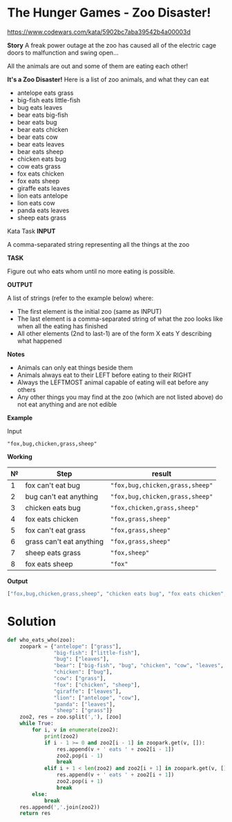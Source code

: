 # The Hunger Games - Zoo Disaster!

https://www.codewars.com/kata/5902bc7aba39542b4a00003d

**Story**
A freak power outage at the zoo has caused all of the electric cage doors to malfunction and swing open...

All the animals are out and some of them are eating each other!

**It's a Zoo Disaster!**
Here is a list of zoo animals, and what they can eat

* antelope eats grass
* big-fish eats little-fish
* bug eats leaves
* bear eats big-fish
* bear eats bug
* bear eats chicken
* bear eats cow
* bear eats leaves
* bear eats sheep
* chicken eats bug
* cow eats grass
* fox eats chicken
* fox eats sheep
* giraffe eats leaves
* lion eats antelope
* lion eats cow
* panda eats leaves
* sheep eats grass

Kata Task
**INPUT**

A comma-separated string representing all the things at the zoo

**TASK**

Figure out who eats whom until no more eating is possible.

**OUTPUT**

A list of strings (refer to the example below) where:

* The first element is the initial zoo (same as INPUT)
* The last element is a comma-separated string of what the zoo looks like when all the eating has finished
* All other elements (2nd to last-1) are of the form X eats Y describing what happened

**Notes**

* Animals can only eat things beside them
* Animals always eat to their LEFT before eating to their RIGHT
* Always the LEFTMOST animal capable of eating will eat before any others
* Any other things you may find at the zoo (which are not listed above) do not eat anything and are not edible

**Example**

Input

```
"fox,bug,chicken,grass,sheep"
```

**Working**

| №   | Step                       | result                          |
|-----|----------------------------|---------------------------------|
| 1   |    fox can't eat bug            | `"fox,bug,chicken,grass,sheep"` |
| 2   |    bug can't eat anything       | `"fox,bug,chicken,grass,sheep"` |
| 3   |    chicken eats bug             | `"fox,chicken,grass,sheep"`     |
| 4   |    fox eats chicken             | `"fox,grass,sheep"`             |
| 5   |    fox can't eat grass          | `"fox,grass,sheep"`             |
| 6   |    grass can't eat anything     | `"fox,grass,sheep"`             |
| 7   |    sheep eats grass             | `"fox,sheep"`                   |
| 8   |    fox eats sheep               | `"fox"`                         |

**Output**

```python
["fox,bug,chicken,grass,sheep", "chicken eats bug", "fox eats chicken", "sheep eats grass", "fox eats sheep", "fox"]
```

# Solution

```python
def who_eats_who(zoo):
    zoopark = {"antelope": ["grass"],
               "big-fish": ["little-fish"],
               "bug": ["leaves"],
               "bear": ["big-fish", "bug", "chicken", "cow", "leaves", "sheep"],
               "chicken": ["bug"],
               "cow": ["grass"],
               "fox": ["chicken", "sheep"],
               "giraffe": ["leaves"],
               "lion": ["antelope", "cow"],
               "panda": ["leaves"],
               "sheep": ["grass"]}
    zoo2, res = zoo.split(','), [zoo]
    while True:
        for i, v in enumerate(zoo2):
            print(zoo2)
            if i - 1 >= 0 and zoo2[i - 1] in zoopark.get(v, []):
                res.append(v + ' eats ' + zoo2[i - 1])
                zoo2.pop(i - 1)
                break
            elif i + 1 < len(zoo2) and zoo2[i + 1] in zoopark.get(v, []):
                res.append(v + ' eats ' + zoo2[i + 1])
                zoo2.pop(i + 1)
                break
        else:
            break
    res.append(','.join(zoo2))
    return res
```